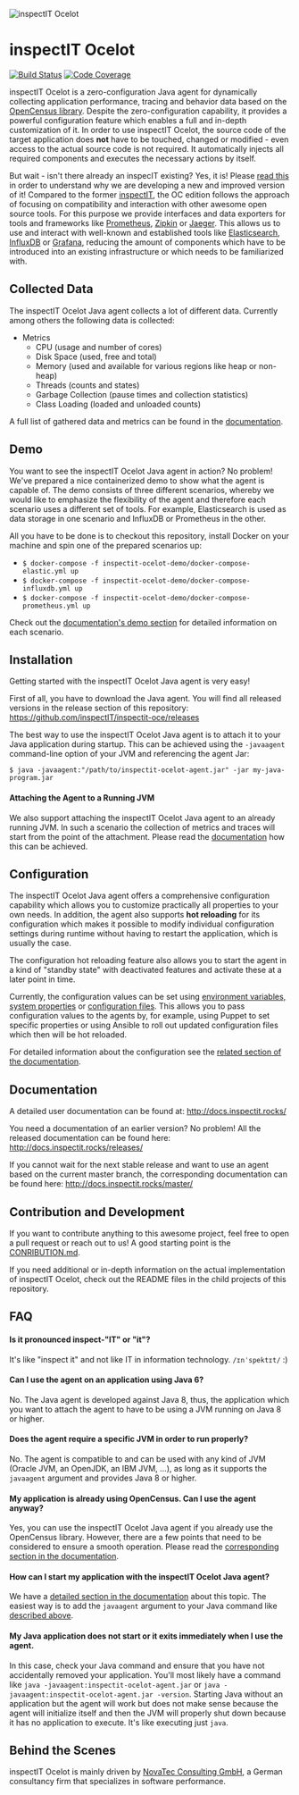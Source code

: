 ![inspectIT Ocelot ](https://inspectit.github.io/inspectit-oce/images/inspectit-oce.png)

# inspectIT Ocelot 

[![Build Status](https://travis-ci.com/inspectIT/inspectit-oce.svg?branch=master)](https://travis-ci.com/inspectIT/inspectit-oce)
[![Code Coverage](https://codecov.io/gh/inspectit/inspectit-oce/branch/master/graph/badge.svg)](https://codecov.io/gh/inspectIT/inspectit-oce)

inspectIT Ocelot is a zero-configuration Java agent for dynamically collecting application performance, tracing and behavior data based on the [OpenCensus library](https://opencensus.io/).
Despite the zero-configuration capability, it provides a powerful configuration feature which enables a full and in-depth customization of it.
In order to use inspectIT Ocelot, the source code of the target application does **not** have to be touched, changed or modified - even access to the actual source code is not required.
It automatically injects all required components and executes the necessary actions by itself.

But wait - isn't there already an inspecIT existing?
Yes, it is! Please [read this](http://www.inspectit.rocks/public-announcement-inspectit-future-plans-and-road-map/) in order to understand why we are developing a new and improved version of it!
Compared to the former [inspectIT](https://inspectit.rocks/), the OC edition follows the approach of focusing on compatibility and interaction with other awesome open source tools.
For this purpose we provide interfaces and data exporters for tools and frameworks like [Prometheus](https://prometheus.io/), [Zipkin](https://zipkin.io/) or [Jaeger](https://www.jaegertracing.io/).
This allows us to use and interact with well-known and established tools like [Elasticsearch](https://www.elastic.co/products/elasticsearch), [InfluxDB](https://www.influxdata.com/) or [Grafana](https://grafana.com/), reducing the amount of components which have to be introduced into an existing infrastructure or which needs to be familiarized with.

## Collected Data

The inspectIT Ocelot Java agent collects a lot of different data. Currently among others the following data is collected:

* Metrics
  * CPU (usage and number of cores)
  * Disk Space (used, free and total)
  * Memory (used and available for various regions like heap or non-heap)
  * Threads (counts and states)
  * Garbage Collection (pause times and collection statistics)
  * Class Loading (loaded and unloaded counts)
  
 A full list of gathered data and metrics can be found in the [documentation](http://docs.inspectit.rocks/releases/latest/#_metrics).

## Demo

You want to see the inspectIT Ocelot Java agent in action?
No problem!
We've prepared a nice containerized demo to show what the agent is capable of.
The demo consists of three different scenarios, whereby we would like to emphasize the flexibility of the agent and therefore each scenario uses a different set of tools.
For example, Elasticsearch is used as data storage in one scenario and InfluxDB or Prometheus in the other.

All you have to be done is to checkout this repository, install Docker on your machine and spin one of the prepared scenarios up:

* `$ docker-compose -f inspectit-ocelot-demo/docker-compose-elastic.yml up`
* `$ docker-compose -f inspectit-ocelot-demo/docker-compose-influxdb.yml up`     
* `$ docker-compose -f inspectit-ocelot-demo/docker-compose-prometheus.yml up`

Check out the [documentation's demo section](http://docs.inspectit.rocks/releases/latest/#_demo_scenarios) for detailed information on each scenario.

## Installation

Getting started with the inspectIT Ocelot Java agent is very easy!

First of all, you have to download the Java agent.
You will find all released versions in the release section of this repository: https://github.com/inspectIT/inspectit-oce/releases

The best way to use the inspectIT Ocelot Java agent is to attach it to your Java application during startup.
This can be achieved using the `-javaagent` command-line option of your JVM and referencing the agent Jar:

    $ java -javaagent:"/path/to/inspectit-ocelot-agent.jar" -jar my-java-program.jar

#### Attaching the Agent to a Running JVM

We also support attaching the inspectIT Ocelot Java agent to an already running JVM.
In such a scenario the collection of metrics and traces will start from the point of the attachment.
Please read the [documentation](http://docs.inspectit.rocks/releases/latest/#_attaching_the_agent_to_an_already_started_jvm) how this can be achieved.

## Configuration

The inspectIT Ocelot Java agent offers a comprehensive configuration capability which allows you to customize practically all properties to your own needs.
In addition, the agent also supports **hot reloading** for its configuration which makes it possible to modify individual configuration settings during runtime without having to restart the application, which is usually the case.

The configuration hot reloading feature also allows you to start the agent in a kind of "standby state" with deactivated features and activate these at a later point in time.

Currently, the configuration values can be set using [environment variables, system properties](http://docs.inspectit.rocks/releases/latest/#_java_system_properties) or [configuration files](http://docs.inspectit.rocks/releases/latest/#_file_based_configuration).
This allows you to pass configuration values to the agents by, for example, using Puppet to set specific properties or using Ansible to roll out updated configuration files which then will be hot reloaded.
 
For detailed information about the configuration see the [related section of the documentation](http://docs.inspectit.rocks/releases/latest/#_configuration).

## Documentation

A detailed user documentation can be found at: http://docs.inspectit.rocks/

You need a documentation of an earlier version? No problem! All the released documentation can be found here: http://docs.inspectit.rocks/releases/

If you cannot wait for the next stable release and want to use an agent based on the current master branch, the corresponding documentation can be found here: http://docs.inspectit.rocks/master/  

## Contribution and Development

If you want to contribute anything to this awesome project, feel free to open a pull request or reach out to us!
A good starting point is the [CONRIBUTION.md](CONTRIBUTION.md).

If you need additional or in-depth information on the actual implementation of inspectIT Ocelot, check out the README files in the child projects of this repository. 

## FAQ

#### Is it pronounced inspect-"IT" or "it"?

It's like "inspect it" and not like IT in information technology. `/ɪnˈspektɪt/` :) 

#### Can I use the agent on an application using Java 6?

No. The Java agent is developed against Java 8, thus, the application which you want to attach the agent to have to be using a JVM running on Java 8 or higher.

#### Does the agent require a specific JVM in order to run properly?

No. The agent is compatible to and can be used with any kind of JVM (Oracle JVM, an OpenJDK, an IBM JVM, ...), as long as it supports the `javaagent` argument and provides Java 8 or higher.

#### My application is already using OpenCensus. Can I use the agent anyway?

Yes, you can use the inspectIT Ocelot Java agent if you already use the OpenCensus library.
However, there are a few points that need to be considered to ensure a smooth operation.
Please read the [corresponding section in the documentation](http://docs.inspectit.rocks/master/#_using_opencensus_library_with_inspectit_oce).

#### How can I start my application with the inspectIT Ocelot Java agent?

We have a [detailed section in the documentation](http://docs.inspectit.rocks/releases/latest/#_installation) about this topic.
The easiest way is to add the `javaagent` argument to your Java command like [described above](#installation).

#### My Java application does not start or it exits immediately when I use the agent.

In this case, check your Java command and ensure that you have not accidentally removed your application.
You'll most likely have a command like `java -javaagent:inspectit-ocelot-agent.jar` or `java -javaagent:inspectit-ocelot-agent.jar -version`. 
Starting Java without an application but the agent will work but does not make sense because the agent will initialize itself and then the JVM will properly shut down because it has no application to execute.
It's like executing just `java`.

## Behind the Scenes

inspectIT Ocelot is mainly driven by [NovaTec Consulting GmbH](https://www.novatec-gmbh.de/), a German consultancy firm that specializes in software performance.

